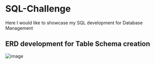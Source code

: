 # SQL-Challenge
Here I would like to showcase my SQL development for Database Management
## ERD development for Table Schema creation
![image](https://user-images.githubusercontent.com/79068185/118406188-fa0ff500-b62f-11eb-9c42-39532a8e93e6.png)
